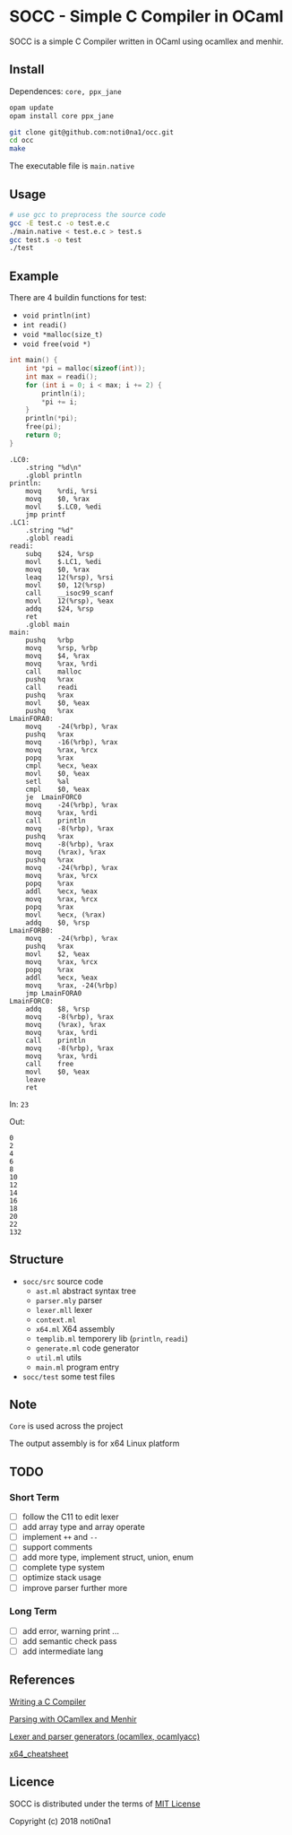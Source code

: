 # SOCC - Simple C Compiler in OCaml

SOCC is a simple C Compiler written in OCaml using ocamllex and menhir.

## Install

Dependences: `core, ppx_jane`

```bash
opam update
opam install core ppx_jane
```

```bash
git clone git@github.com:noti0na1/occ.git
cd occ
make
```

The executable file is `main.native`

## Usage

```bash
# use gcc to preprocess the source code
gcc -E test.c -o test.e.c
./main.native < test.e.c > test.s
gcc test.s -o test
./test
```

## Example

There are 4 buildin functions for test:

* `void println(int)`
* `int readi()`
* `void *malloc(size_t)`
* `void free(void *)`

```c
int main() {
    int *pi = malloc(sizeof(int));
    int max = readi();
    for (int i = 0; i < max; i += 2) {
        println(i);
        *pi += i;
    }
    println(*pi);
    free(pi);
    return 0;
}
```

```assembly
.LC0:
	.string "%d\n"
	.globl println
println:
	movq	%rdi, %rsi
	movq	$0, %rax
	movl	$.LC0, %edi
	jmp	printf
.LC1:
	.string "%d"
	.globl readi
readi:
	subq	$24, %rsp
	movl	$.LC1, %edi
	movq	$0, %rax
	leaq	12(%rsp), %rsi
	movl	$0, 12(%rsp)
	call	__isoc99_scanf
	movl	12(%rsp), %eax
	addq	$24, %rsp
	ret
	.globl main
main:
	pushq	%rbp
	movq	%rsp, %rbp
	movq	$4, %rax
	movq	%rax, %rdi
	call	malloc
	pushq	%rax
	call	readi
	pushq	%rax
	movl	$0, %eax
	pushq	%rax
LmainFORA0:
	movq	-24(%rbp), %rax
	pushq	%rax
	movq	-16(%rbp), %rax
	movq	%rax, %rcx
	popq	%rax
	cmpl	%ecx, %eax
	movl	$0, %eax
	setl	%al
	cmpl	$0, %eax
	je	LmainFORC0
	movq	-24(%rbp), %rax
	movq	%rax, %rdi
	call	println
	movq	-8(%rbp), %rax
	pushq	%rax
	movq	-8(%rbp), %rax
	movq	(%rax), %rax
	pushq	%rax
	movq	-24(%rbp), %rax
	movq	%rax, %rcx
	popq	%rax
	addl	%ecx, %eax
	movq	%rax, %rcx
	popq	%rax
	movl	%ecx, (%rax)
	addq	$0, %rsp
LmainFORB0:
	movq	-24(%rbp), %rax
	pushq	%rax
	movl	$2, %eax
	movq	%rax, %rcx
	popq	%rax
	addl	%ecx, %eax
	movq	%rax, -24(%rbp)
	jmp	LmainFORA0
LmainFORC0:
	addq	$8, %rsp
	movq	-8(%rbp), %rax
	movq	(%rax), %rax
	movq	%rax, %rdi
	call	println
	movq	-8(%rbp), %rax
	movq	%rax, %rdi
	call	free
	movl	$0, %eax
	leave
	ret

```

In: `23`

Out:

```
0
2
4
6
8
10
12
14
16
18
20
22
132
```

## Structure

- `socc/src` source code
    - `ast.ml` abstract syntax tree
    - `parser.mly` parser
    - `lexer.mll` lexer
	- `context.ml`
	- `x64.ml` X64 assembly
	- `templib.ml` temporery lib (`println`, `readi`)
    - `generate.ml` code generator
	- `util.ml` utils
    - `main.ml` program entry
- `socc/test` some test files

## Note

`Core` is used across the project

The output assembly is for x64 Linux platform

## TODO

### Short Term

- [ ] follow the C11 to edit lexer
- [ ] add array type and array operate
- [ ] implement `++` and `--`
- [ ] support comments
- [ ] add more type, implement struct, union, enum
- [ ] complete type system
- [ ] optimize stack usage
- [ ] improve parser further more

### Long Term

- [ ] add error, warning print ...
- [ ] add semantic check pass
- [ ] add intermediate lang

## References

[Writing a C Compiler](https://norasandler.com/2017/11/29/Write-a-Compiler.html)

[Parsing with OCamllex and Menhir](https://dev.realworldocaml.org/parsing-with-ocamllex-and-menhir.html)

[Lexer and parser generators (ocamllex, ocamlyacc)](https://caml.inria.fr/pub/docs/manual-ocaml/lexyacc.html)

[x64_cheatsheet](https://cs.brown.edu/courses/cs033/docs/guides/x64_cheatsheet.pdf)

## Licence

SOCC is distributed under the terms of [MIT License](LICENSE)

Copyright (c) 2018 noti0na1
